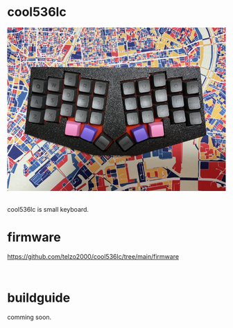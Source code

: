 # cool536lc

![](img/img00001.jpg)

<br>
cool536lc is small keyboard.


<br>

# firmware

https://github.com/telzo2000/cool536lc/tree/main/firmware

<br>

# buildguide

comming soon.
<br>

